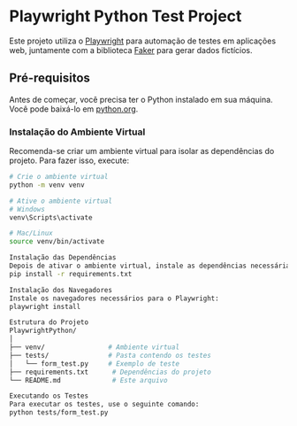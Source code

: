 # Playwright Python Test Project

Este projeto utiliza o [Playwright](https://playwright.dev/) para automação de testes em aplicações web, juntamente com a biblioteca [Faker](https://faker.readthedocs.io/en/master/) para gerar dados fictícios.

## Pré-requisitos

Antes de começar, você precisa ter o Python instalado em sua máquina. Você pode baixá-lo em [python.org](https://www.python.org/downloads/).

### Instalação do Ambiente Virtual

Recomenda-se criar um ambiente virtual para isolar as dependências do projeto. Para fazer isso, execute:

```bash
# Crie o ambiente virtual
python -m venv venv

# Ative o ambiente virtual
# Windows
venv\Scripts\activate

# Mac/Linux
source venv/bin/activate

Instalação das Dependências
Depois de ativar o ambiente virtual, instale as dependências necessárias usando o requirements.txt:
pip install -r requirements.txt

Instalação dos Navegadores
Instale os navegadores necessários para o Playwright:
playwright install

Estrutura do Projeto
PlaywrightPython/
│
├── venv/                # Ambiente virtual
├── tests/               # Pasta contendo os testes
│   └── form_test.py     # Exemplo de teste
├── requirements.txt      # Dependências do projeto
└── README.md             # Este arquivo

Executando os Testes
Para executar os testes, use o seguinte comando:
python tests/form_test.py
